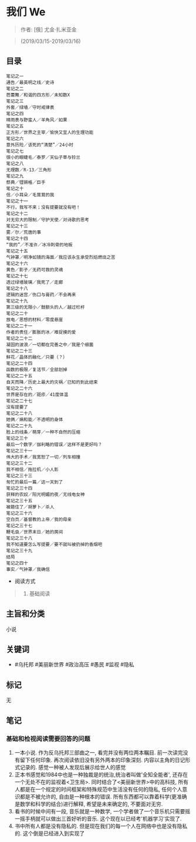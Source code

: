 #  我们 We

> 作者: [俄] 尤金·扎米亚金

> (2019/03/15-2019/03/16)

## 目录
```
笔记之一
通告／最英明之线／史诗
笔记之二
芭蕾舞／和谐的四方形／未知数X
笔记之三
外套／绿墙／守时戒律表
笔记之四
晴雨表与野蛮人／羊角风／如果
笔记之五
正方形／世界之主宰／愉快又宜人的生理功能
笔记之六
意外历险／该死的“清楚”／24小时
笔记之七
很小的眼睫毛／泰罗／天仙子草与铃兰
笔记之八
无理数／R-13／三角形
笔记之九
祭典／铿锵格／巨手
笔记之十
信／小耳朵／毛茸茸的我
笔记之十一
不行，我写不来；没有提要就没有吧！
笔记之十二
对无穷大的限制／守护天使／对诗歌的思考
笔记之十三
雾／尔／荒唐的事
笔记之十四
“我的”／不准许／冰冷刺骨的地板
笔记之十五
气钟罩／明净如镜的海面／我应该永生承受烈焰燃烧之苦
笔记之十六
黄色／影子／无药可救的灵魂
笔记之十七
透过绿墙玻璃／我死了／走廊
笔记之十八
逻辑的迷宫／伤口与膏药／不会再来
笔记之十九
第三级的无限小／鼓额头的人／越过栏杆
笔记之二十
放电／思想的材料／零度悬崖
笔记之二十一
作者的责任／膨胀的冰／难捉摸的爱
笔记之二十二
凝固的波浪／一切都在完善之中／我是个细菌
笔记之二十三
鲜花／晶体的融化／只要（？）
笔记之二十四
函数的极限／复活节／全部划掉
笔记之二十五
自天而降／历史上最大的灾祸／已知的到此结束
笔记之二十六
世界是存在的／斑疹／41度体温
笔记之二十七
没有提要了
笔记之二十八
她俩／熵和能／不透明的身体
笔记之二十九
脸上的线条／萌芽／一种不自然的压缩
笔记之三十
最后一个数字／伽利略的错误／这样不是更好吗？
笔记之三十一
伟大的手术／我宽恕了一切／列车相撞
笔记之三十二
我不相信／拖拉机／小人影
笔记之三十三
匆忙的最后一篇／这一天到了
笔记之三十四
获释的农奴／阳光明媚的夜／无线电女神
笔记之三十五
被箍住了／胡萝卜／杀人
笔记之三十六
空白页／基督教的上帝／我的母亲
笔记之三十七
鞭毛虫／世界末日／她的房间
笔记之三十八
我不知道要怎么写提要／要不就叫被扔掉的香烟吧
笔记之三十九
结局
笔记之四十
事实／气钟罩／我确信
```

* 阅读方式
> 1. 基础阅读

## 主旨和分类
小说

## 关键词
* #乌托邦 #美丽新世界 #政治高压 #愚民 #监视 #隐私

## 标记
无


## 笔记
### 基础和检视阅读需要回答的问题
1. 一本小说. 作为反乌托邦三部曲之一, 看完并没有两位两本瞩目. 前一次读完没有留下任何印象. 再次阅读依旧没有另外两本的印象深刻. 内容以主角的日记形式记录的. 感觉一种被人发现后展示给世人的感觉
2. 正本书感觉和1984中也是一种独裁是的统治,统治者叫做'全知全能者', 还存在一个无处不在的监视着<卫生局>. 同时结合了<美丽新世界>中的高科技, 所有人都是在一个规定的时间框架和特殊规范中生活没有任何的隐私, 任何个人意识都是不被允许的, 自由是一种根本的错误. 所有东西都可以靠着科学(更准确是数学和科学的结合)进行解释, 希望是未来确定的, 不要面对无穷.
3. 看书的时候中间有一段, 音乐就是一种数学, 一个学者做了一个音乐机只需要摇一摇手柄就可以做出三首好听的音乐. 这个现在以已经考'机器学习'实现了.
4. 书中所有人都是没有隐私的. 但是现在我们的每一个人在网络中也是没有隐私的. 这个倒是已经进入到实现了
